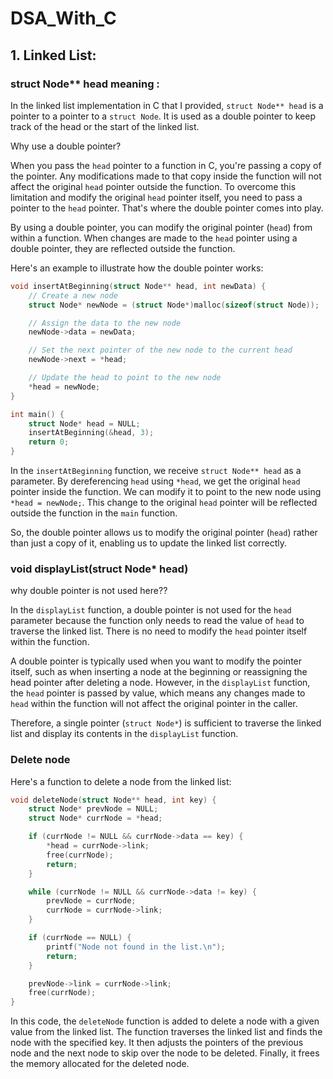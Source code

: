 # DSA_With_C

## 1. Linked List:
### struct Node** head meaning :

In the linked list implementation in C that I provided, `struct Node** head` is a pointer to a pointer to a `struct Node`. It is used as a double pointer to keep track of the head or the start of the linked list.

Why use a double pointer? 

When you pass the `head` pointer to a function in C, you're passing a copy of the pointer. Any modifications made to that copy inside the function will not affect the original `head` pointer outside the function. To overcome this limitation and modify the original `head` pointer itself, you need to pass a pointer to the `head` pointer. That's where the double pointer comes into play.

By using a double pointer, you can modify the original pointer (`head`) from within a function. When changes are made to the `head` pointer using a double pointer, they are reflected outside the function.

Here's an example to illustrate how the double pointer works:

```c
void insertAtBeginning(struct Node** head, int newData) {
    // Create a new node
    struct Node* newNode = (struct Node*)malloc(sizeof(struct Node));

    // Assign the data to the new node
    newNode->data = newData;

    // Set the next pointer of the new node to the current head
    newNode->next = *head;

    // Update the head to point to the new node
    *head = newNode;
}

int main() {
    struct Node* head = NULL;
    insertAtBeginning(&head, 3);
    return 0;
}
```

In the `insertAtBeginning` function, we receive `struct Node** head` as a parameter. By dereferencing `head` using `*head`, we get the original `head` pointer inside the function. We can modify it to point to the new node using `*head = newNode;`. This change to the original `head` pointer will be reflected outside the function in the `main` function.

So, the double pointer allows us to modify the original pointer (`head`) rather than just a copy of it, enabling us to update the linked list correctly.

### void displayList(struct Node* head) 
why double pointer is not used here??

In the `displayList` function, a double pointer is not used for the `head` parameter because the function only needs to read the value of `head` to traverse the linked list. There is no need to modify the `head` pointer itself within the function.

A double pointer is typically used when you want to modify the pointer itself, such as when inserting a node at the beginning or reassigning the head pointer after deleting a node. However, in the `displayList` function, the `head` pointer is passed by value, which means any changes made to `head` within the function will not affect the original pointer in the caller.

Therefore, a single pointer (`struct Node*`) is sufficient to traverse the linked list and display its contents in the `displayList` function.

### Delete node

Here's a function to delete a node from the linked list:

```c
void deleteNode(struct Node** head, int key) {
    struct Node* prevNode = NULL;
    struct Node* currNode = *head;

    if (currNode != NULL && currNode->data == key) {
        *head = currNode->link;
        free(currNode);
        return;
    }

    while (currNode != NULL && currNode->data != key) {
        prevNode = currNode;
        currNode = currNode->link;
    }

    if (currNode == NULL) {
        printf("Node not found in the list.\n");
        return;
    }

    prevNode->link = currNode->link;
    free(currNode);
}
```

In this code, the `deleteNode` function is added to delete a node with a given value from the linked list. The function traverses the linked list and finds the node with the specified key. It then adjusts the pointers of the previous node and the next node to skip over the node to be deleted. Finally, it frees the memory allocated for the deleted node.

